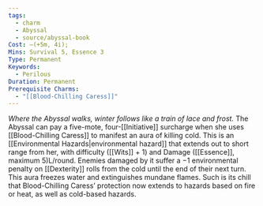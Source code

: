 ```yaml
---
tags:
  - charm
  - Abyssal
  - source/abyssal-book
Cost: —(+5m, 4i); 
Mins: Survival 5, Essence 3
Type: Permanent
Keywords:
  - Perilous
Duration: Permanent
Prerequisite Charms:
  - "[[Blood-Chilling Caress]]"
---
```

*Where the Abyssal walks, winter follows like a train of lace and frost.*
The Abyssal can pay a five-mote, four-[[Initiative]] surcharge when she uses [[Blood-Chilling Caress]] to manifest an aura of killing cold. This is an [[Environmental Hazards|environmental hazard]] that extends out to short range from her, with difficulty ([[Wits]] + 1) and Damage ([[Essence]], maximum 5)L/round. Enemies damaged by it suffer a −1 environmental penalty on [[Dexterity]] rolls from the cold until the end of their next turn.
This aura freezes water and extinguishes mundane flames. Such is its chill that Blood-Chilling Caress’ protection now extends to hazards based on fire or heat, as well as cold-based hazards.
